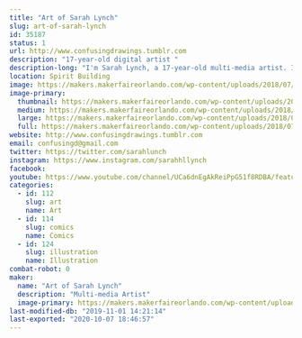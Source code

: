 ```yaml
---
title: "Art of Sarah Lynch"
slug: art-of-sarah-lynch
id: 35187
status: 1
url: http://www.confusingdrawings.tumblr.com
description: "17-year-old digital artist "
description-long: "I'm Sarah Lynch, a 17-year-old multi-media artist. I do mostly fandom-related art, but I also do some original work. I'll be drawing and showing my art, and some future projects of mine!"
location: Spirit Building
image: https://makers.makerfaireorlando.com/wp-content/uploads/2018/07/me2018-1024x1024.png
image-primary:
  thumbnail: https://makers.makerfaireorlando.com/wp-content/uploads/2018/07/me2018-150x150.png
  medium: https://makers.makerfaireorlando.com/wp-content/uploads/2018/07/me2018-300x300.png
  large: https://makers.makerfaireorlando.com/wp-content/uploads/2018/07/me2018-1024x1024.png
  full: https://makers.makerfaireorlando.com/wp-content/uploads/2018/07/me2018.png
website: http://www.confusingdrawings.tumblr.com
email: confusingd@gmail.com
twitter: https://twitter.com/sarahlunch
instagram: https://www.instagram.com/sarahhllynch
facebook: 
youtube: https://www.youtube.com/channel/UCa6dnEgAkReiPpG51f8RDBA/featured
categories:
  - id: 112
    slug: art
    name: Art
  - id: 114
    slug: comics
    name: Comics
  - id: 124
    slug: illustration
    name: Illustration
combat-robot: 0
maker:
  name: "Art of Sarah Lynch"
  description: "Multi-media Artist"
  image-primary: https://makers.makerfaireorlando.com/wp-content/uploads/2018/07/me2o18-1024x1024.png
last-modified-db: "2019-11-01 14:21:14"
last-exported: "2020-10-07 18:46:57"
---
```

